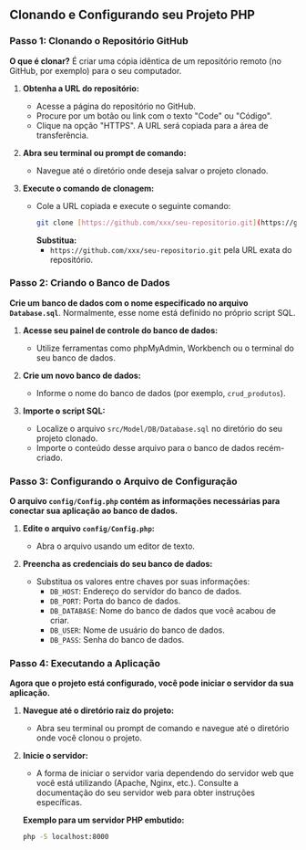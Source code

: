 ## Clonando e Configurando seu Projeto PHP

### Passo 1: Clonando o Repositório GitHub
**O que é clonar?** É criar uma cópia idêntica de um repositório remoto (no GitHub, por exemplo) para o seu computador.

1. **Obtenha a URL do repositório:**
   * Acesse a página do repositório no GitHub.
   * Procure por um botão ou link com o texto "Code" ou "Código".
   * Clique na opção "HTTPS". A URL será copiada para a área de transferência.

2. **Abra seu terminal ou prompt de comando:**
   * Navegue até o diretório onde deseja salvar o projeto clonado.

3. **Execute o comando de clonagem:**
   * Cole a URL copiada e execute o seguinte comando:
     ```bash
     git clone [https://github.com/xxx/seu-repositorio.git](https://github.com/xxx/seu-repositorio.git)
     ```
     **Substitua:**
     * `https://github.com/xxx/seu-repositorio.git` pela URL exata do repositório.

### Passo 2: Criando o Banco de Dados
**Crie um banco de dados com o nome especificado no arquivo `Database.sql`**. Normalmente, esse nome está definido no próprio script SQL.

1. **Acesse seu painel de controle do banco de dados:**
   * Utilize ferramentas como phpMyAdmin, Workbench ou o terminal do seu banco de dados.

2. **Crie um novo banco de dados:**
   * Informe o nome do banco de dados (por exemplo, `crud_produtos`).

3. **Importe o script SQL:**
   * Localize o arquivo `src/Model/DB/Database.sql` no diretório do seu projeto clonado.
   * Importe o conteúdo desse arquivo para o banco de dados recém-criado.

### Passo 3: Configurando o Arquivo de Configuração
**O arquivo `config/Config.php` contém as informações necessárias para conectar sua aplicação ao banco de dados.**

1. **Edite o arquivo `config/Config.php`:**
   * Abra o arquivo usando um editor de texto.

2. **Preencha as credenciais do seu banco de dados:**
   * Substitua os valores entre chaves por suas informações:
     * `DB_HOST`: Endereço do servidor do banco de dados.
     * `DB_PORT`: Porta do banco de dados.
     * `DB_DATABASE`: Nome do banco de dados que você acabou de criar.
     * `DB_USER`: Nome de usuário do banco de dados.
     * `DB_PASS`: Senha do banco de dados.

### Passo 4: Executando a Aplicação
**Agora que o projeto está configurado, você pode iniciar o servidor da sua aplicação.**

1. **Navegue até o diretório raiz do projeto:**
   * Abra seu terminal ou prompt de comando e navegue até o diretório onde você clonou o projeto.

2. **Inicie o servidor:**
   * A forma de iniciar o servidor varia dependendo do servidor web que você está utilizando (Apache, Nginx, etc.). Consulte a documentação do seu servidor web para obter instruções específicas.

   **Exemplo para um servidor PHP embutido:**
   ```bash
   php -S localhost:8000

